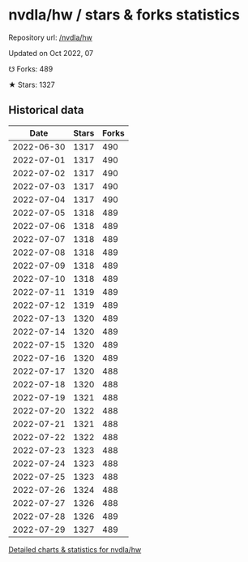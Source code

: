 # nvdla/hw / stars & forks statistics

Repository url: [/nvdla/hw](https://github.com/nvdla/hw)

Updated on Oct 2022, 07

☋ Forks: 489

★ Stars: 1327

## Historical data
| Date | Stars | Forks |
|------|-------|-------|
| 2022-06-30 | 1317 | 490 | 
| 2022-07-01 | 1317 | 490 | 
| 2022-07-02 | 1317 | 490 | 
| 2022-07-03 | 1317 | 490 | 
| 2022-07-04 | 1317 | 490 | 
| 2022-07-05 | 1318 | 489 | 
| 2022-07-06 | 1318 | 489 | 
| 2022-07-07 | 1318 | 489 | 
| 2022-07-08 | 1318 | 489 | 
| 2022-07-09 | 1318 | 489 | 
| 2022-07-10 | 1318 | 489 | 
| 2022-07-11 | 1319 | 489 | 
| 2022-07-12 | 1319 | 489 | 
| 2022-07-13 | 1320 | 489 | 
| 2022-07-14 | 1320 | 489 | 
| 2022-07-15 | 1320 | 489 | 
| 2022-07-16 | 1320 | 489 | 
| 2022-07-17 | 1320 | 488 | 
| 2022-07-18 | 1320 | 488 | 
| 2022-07-19 | 1321 | 488 | 
| 2022-07-20 | 1322 | 488 | 
| 2022-07-21 | 1321 | 488 | 
| 2022-07-22 | 1322 | 488 | 
| 2022-07-23 | 1323 | 488 | 
| 2022-07-24 | 1323 | 488 | 
| 2022-07-25 | 1323 | 488 | 
| 2022-07-26 | 1324 | 488 | 
| 2022-07-27 | 1326 | 488 | 
| 2022-07-28 | 1326 | 489 | 
| 2022-07-29 | 1327 | 489 | 


[Detailed charts & statistics for nvdla/hw](https://reviewgithub.com/rep/nvdla/hw)
